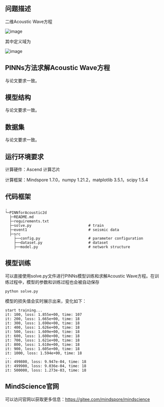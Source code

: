 ## 问题描述

二维Acoustic Wave方程

![image](https://github.com/jameschu6489/pdesolverteam_t15_2dwave/blob/main/equation_images/2d_wave.jpg)

其中定义域为

![image](https://github.com/jameschu6489/pdesolverteam_t15_2dwave/blob/main/equation_images/domain.jpg)

## PINNs方法求解Acoustic Wave方程

与论文要求一致。

## 模型结构

与论文要求一致。

## 数据集

与论文要求一致。

## 运行环境要求

计算硬件：Ascend 计算芯片

计算框架：Mindspore 1.7.0，numpy 1.21.2，matplotlib 3.5.1，scipy 1.5.4



## 代码框架

```
.
└─PINNforAcoustic2d
  ├─README.md
  ├─requirements.txt
  ├─solve.py                          # train
  ├─event1                            # seismic data
  ├─src
    ├──config.py                      # parameter configuration
    ├──dataset.py                     # dataset
    ├──model.py                       # network structure

```

## 模型训练

可以直接使用solve.py文件进行PINNs模型训练和求解Acoustic Wave方程。在训练过程中，模型的参数和训练过程也会被自动保存

```
python solve.py
```

模型的损失值会实时展示出来，变化如下：

```
start training...
it: 100, loss: 1.855e+00, time: 107
it: 200, loss: 1.665e+00, time: 18
it: 300, loss: 1.690e+00, time: 18
it: 400, loss: 1.626e+00, time: 18
it: 500, loss: 1.609e+00, time: 18
it: 600, loss: 1.600e+00, time: 18
it: 700, loss: 1.621e+00, time: 18
it: 800, loss: 1.610e+00, time: 18
it: 900, loss: 1.605e+00, time: 18
it: 1000, loss: 1.594e+00, time: 18
...
it: 499800, loss: 9.947e-04, time: 18
it: 499900, loss: 9.036e-04, time: 18
it: 500000, loss: 1.273e-03, time: 18
```

## MindScience官网

可以访问官网以获取更多信息：https://gitee.com/mindspore/mindscience
